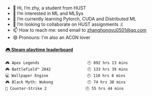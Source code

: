 - 👋 Hi, I’m zhy, a student from HUST
- 👀 I’m interested in ML and MLSys
- 🌱 I’m currently learning Pytorch, CUDA and Distributed ML
- 💞️ I’m looking to collaborate on HUST assignments :(
- 📫 How to reach me: send email to zhanghongyu0501@qq.com
- 😄 Pronouns: I'm also an ACGN lover

<!---
- ⚡ Fun fact: ...
--->
<!---
zhy617/zhy617 is a ✨ special ✨ repository because its `README.md` (this file) appears on your GitHub profile.
You can click the Preview link to take a look at your changes.
--->

<!-- steam-box start -->
#### <a href="https://gist.github.com/356d299b164c96cecbb18113a1b8d01b" target="_blank">🎮 Steam playtime leaderboard</a>
```text
🎮 Apex Legends                     🕘 892 hrs 13 mins
🎮 Battlefield™ 2042                🕘 133 hrs 39 mins
💻 Wallpaper Engine                 🕘 110 hrs 8 mins
🎮 Black Myth: Wukong               🕘 74 hrs 38 mins
🔫 Counter-Strike 2                 🕘 55 hrs 44 mins
```
<!-- Powered by https://github.com/YouEclipse/steam-box . -->
<!-- steam-box end -->
